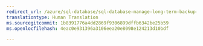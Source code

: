 ```yaml
---
redirect_url: /azure/sql-database/sql-database-manage-long-term-backup-retention-powershell
translationtype: Human Translation
ms.sourcegitcommit: 1b8391776a4dd2869f9306899dffb6342be25b59
ms.openlocfilehash: 4eac0e931396a3106eea20e8098e124213d10bdf

--- 
```



<!--HONumber=Feb17_HO3-->


